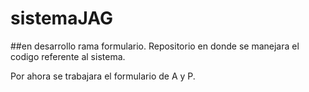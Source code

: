 sistemaJAG
==========
##en desarrollo rama formulario.
Repositorio en donde se manejara el codigo referente al sistema.


Por ahora se trabajara el formulario de A y P.